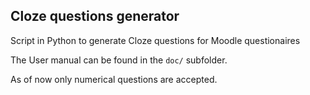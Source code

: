 ## Cloze questions generator

Script in Python to generate Cloze questions for Moodle questionaires

The User manual can be found in the ```doc/``` subfolder.

As of now only numerical questions are accepted.
